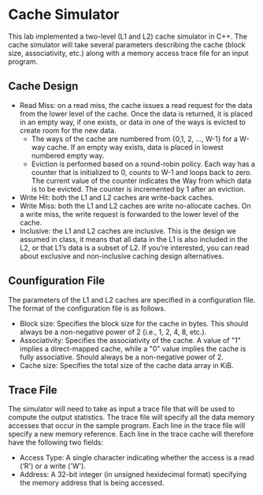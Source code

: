 # **Cache Simulator**
This lab implemented a two-level (L1 and L2) cache simulator in C++. The cache simulator will take several parameters describing the cache (block size, associativity, etc.) along with a memory access trace file for an input program.


## Cache Design

* Read Miss: on a read miss, the cache issues a read request for the data from the lower level of the cache. Once the data is returned, it is placed in an empty way, if one exists, or data in one of the ways is evicted to create room for the new data.
  * The ways of the cache are numbered from {0,1, 2, ..., W-1} for a W-way cache. If an empty way exists, data is placed in lowest numbered empty way.
  * Eviction is performed based on a round-robin policy. Each way has a counter that is initialized to 0, counts to W-1 and loops back to zero. The current value of the counter indicates the Way from which data is to be evicted. The counter is incremented by 1 after an eviction.
* Write Hit: both the L1 and L2 caches are write-back caches.
* Write Miss: both the L1 and L2 caches are write no-allocate caches. On a write miss, the write request is forwarded to the lower level of the cache.
* Inclusive: the L1 and L2 caches are inclusive. This is the design we assumed in class, it means that all data in the L1 is also included in the L2, or that L1’s data is a subset of L2. If you’re interested, you can read about exclusive and non-inclusive caching design alternatives.

## Counfiguration File

The parameters of the L1 and L2 caches are specified in a configuration file. The format of the configuration file is as follows.

* Block size: Specifies the block size for the cache in bytes. This should always be a non-negative power of 2 (i.e., 1, 2, 4, 8, etc.).
* Associativity: Specifies the associativity of the cache. A value of "1" implies a direct-mapped cache, while a "0" value implies the cache is fully associative. Should always be a non-negative power of 2.
* Cache size: Specifies the total size of the cache data array in KiB.

## Trace File

The simulator will need to take as input a trace file that will be used to compute the output statistics. The trace file will specify all the data memory accesses that occur in the sample program. Each line in the trace file will specify a new memory reference. Each line in the trace cache will therefore have the following two fields:

* Access Type: A single character indicating whether the access is a read (‘R') or a write ('W').
* Address: A 32-bit integer (in unsigned hexidecimal format) specifying the memory address that is being accessed.
